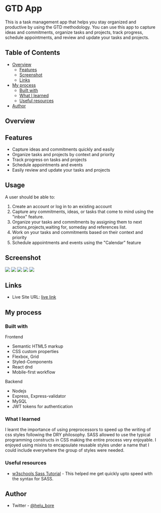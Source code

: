 # GTD App
This is a task management app that helps you stay organized and productive by using the GTD methodology. You can use this app to capture ideas and commitments, organize tasks and projects, track progress, schedule appointments, and review and update your tasks and projects. 


## Table of Contents
- [Overview](#overview)
  - [Features](#features)
  - [Screenshot](#screenshot)
  - [Links](#links)
- [My process](#my-process)
  - [Built with](#built-with)
  - [What I learned](#what-i-learned)
  - [Useful resources](#useful-resources)
- [Author](#author)

## Overview

## Features
- Capture ideas and commitments quickly and easily
- Organize tasks and projects by context and priority
- Track progress on tasks and projects
- Schedule appointments and events
- Easily review and update your tasks and projects


## Usage

A user should be able to:

1. Create an account or log in to an existing account
2. Capture any commitments, ideas, or tasks that come to mind using the "inbox" feature.
3. Organize your tasks and commitments by assigning them to next actions,projects,waiting for, someday and references list.
4. Work on your tasks and commitments based on their context and priority
5. Schedule appointments and events using the "Calendar" feature

## Screenshot
![](./login-sc.png)
![](./inbox-sc.png)
![](./clarify-sc.png)
![](./nextactions-sc.png)
![](./projects-sc.png)

## Links

- Live Site URL: [live link](https://borehelu.github.io/order-summary-component/)


## My process

### Built with

Frontend

- Semantic HTML5 markup
- CSS custom properties
- Flexbox, Grid
- Styled-Components
- React dnd
- Mobile-first workflow

Backend
- Nodejs
- Express, Express-validator
- MySQL
- JWT tokens for authentication


### What I learned

I learnt the importance of using preprocessors to speed up the writing of css styles following the DRY philosophy. SASS allowed to use the typical programming constructs in CSS making the entire process very enjoyable. I enjoyed using mixins to encapsulate reusable styles under a name that I could include everywhere the group of styles were needed.



### Useful resources

- [w3schools Sass Tutorial](https://www.w3schools.com/sass/default.php) - This helped me get quickly upto speed with the syntax for SASS.



## Author

- Twitter - [@helu_bore](https://www.twitter.com/helu_bore)

